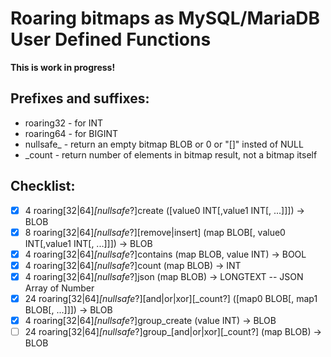 # Roaring bitmaps as MySQL/MariaDB User Defined Functions

**This is work in progress!**

## Prefixes and suffixes:

* roaring32 - for INT
* roaring64 - for BIGINT
* nullsafe_ - return an empty bitmap BLOB or 0 or "[]" insted of NULL
* _count    - return number of elements in bitmap result, not a bitmap itself

## Checklist:

* [x]  4 roaring[32|64]_[nullsafe_?]create ([value0 INT[,value1 INT[, ...]]]) -> BLOB
* [x]  8 roaring[32|64]_[nullsafe_?][remove|insert] (map BLOB[, value0 INT[,value1 INT[, ...]]]) -> BLOB
* [x]  4 roaring[32|64]_[nullsafe_?]contains (map BLOB, value INT) -> BOOL
* [x]  4 roaring[32|64]_[nullsafe_?]count (map BLOB) -> INT
* [x]  4 roaring[32|64]_[nullsafe_?]json (map BLOB) -> LONGTEXT -- JSON Array of Number
* [x] 24 roaring[32|64]_[nullsafe_?][and|or|xor][_count?] ([map0 BLOB[, map1 BLOB[, ...]]]) -> BLOB
* [x]  4 roaring[32|64]_[nullsafe_?]group_create (value INT) -> BLOB
* [ ] 24 roaring[32|64]_[nullsafe_?]group_[and|or|xor][_count?] (map BLOB) -> BLOB
